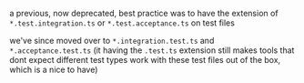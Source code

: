 a previous, now deprecated, best practice was to have the extension of `*.test.integration.ts` or `*.test.acceptance.ts` on test files

we've since moved over to `*.integration.test.ts` and `*.acceptance.test.ts` (it having the `.test.ts` extension still makes tools that dont expect different test types work with these test files out of the box, which is a nice to have)
